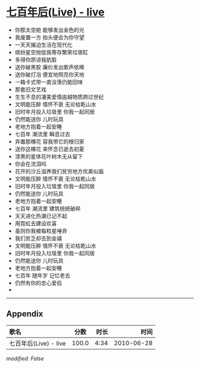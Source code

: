 # [七百年后(Live) - live](https://music.163.com/song?id=64439)

* 你那太空舱 能够发出金色的光
* 我废置一方 抬头便会为你守望
* 一天天摧迫生活在现代化
* 缤纷星空抛低我寄存繁荣垃圾缸
* 多得你原谅我肮脏
* 送你破黑胶 廉价发出歌声依稀
* 送你破灯泡 便宜地照亮你天地
* 一箱卡式带一直没落仍能回味
* 那套旧文艺戏
* 生生不息的凄美爱情逾越物质跨过世纪
* 文明能压醉 情怀不衰 无论枯乾山水
* 旧时年月投入垃圾里 你我一起同居
* 仍然能送你 儿时玩具
* 老地方抱着一起安睡
* 七百年 潮流里 瞬息过去
* 弃置那棵花 容我带它的根归家
* 送你这棵花 来怀念已逝去初夏
* 漆黑的星体花叶树木无从留下
* 你会在流泪吗
* 花开的沙丘滋养我们贫穷地方优美似画
* 文明能压醉 情怀不衰 无论枯乾山水
* 旧时年月投入垃圾里 你我一起同居
* 仍然能送你 儿时玩具
* 老地方抱着一起安睡
* 七百年 潮流里 建筑统统破碎
* 天天进化热潮已记不起
* 用霓虹去建设欢喜
* 虽则你我被每粒星唾弃
* 我们贫乏却去到金禧
* 文明能压醉 情怀不衰 无论枯乾山水
* 旧时年月投入垃圾里 你我一起同居
* 仍然能送你 儿时玩具
* 老地方抱着一起安睡
* 七百年 随年岁 记忆老去
* 仍然有你的忠心爱侣
* 


---

## Appendix

|歌名|分数|时长|时间|
|:---|:---:|---:|---:|
|七百年后(Live) - live|100.0|4:34|2010-06-28

*modified: False*